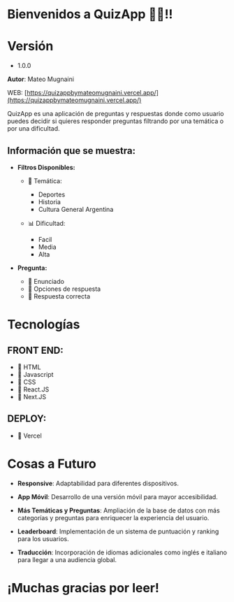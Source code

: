 # Bienvenidos a QuizApp 🧠📝!!

# Versión
- 1.0.0

**Autor**: Mateo Mugnaini

WEB: [https://quizappbymateomugnaini.vercel.app/](https://quizappbymateomugnaini.vercel.app/)

QuizApp es una aplicación de preguntas y respuestas donde como usuario puedes decidir si quieres responder preguntas filtrando por una temática o por una dificultad. 

## Información que se muestra:

- **Filtros Disponibles:**  
  - 🎯 Temática: <br>
      - Deportes <br>
      - Historia <br>
      - Cultura General Argentina <br>
   
  - 📊 Dificultad: <br>
      - Facil
      - Media
      - Alta
        
- **Pregunta:**  
  - 📌 Enunciado  
  - 📌 Opciones de respuesta  
  - 📌 Respuesta correcta  

# Tecnologías

## FRONT END:
  - 📌 HTML  
  - 📌 Javascript  
  - 📌 CSS  
  - 📌 React.JS  
  - 📌 Next.JS  

## DEPLOY:
  - 📌 Vercel


# Cosas a Futuro

- **Responsive**: Adaptabilidad para diferentes dispositivos.
  
- **App Móvil**: Desarrollo de una versión móvil para mayor accesibilidad.

- **Más Temáticas y Preguntas**: Ampliación de la base de datos con más categorías y preguntas para enriquecer la experiencia del usuario.

- **Leaderboard**: Implementación de un sistema de puntuación y ranking para los usuarios.

- **Traducción**: Incorporación de idiomas adicionales como inglés e italiano para llegar a una audiencia global.

# ¡Muchas gracias por leer!
